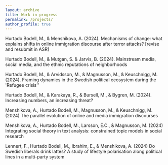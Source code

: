 ```yaml
---
layout: archive
title: Work in progress
permalink: /projects/
author_profile: true
---
```




Hurtado Bodell, M., & Menshikova, A. (2024). Mechanisms of change: what explains shifts in online immigration discourse after terror attacks? [revise and resubmit in ASR]

Hurtado Bodell, M., & Mutgan, S. & Jarvis, B. (2024). Mainstream media, social media, and the ethnic reputations of neighborhoods 

Hurtado Bodell, M., & Arvidsson, M., & Magnusson, M., & Keuschnigg, M. (2024). Framing dynamics in the Swedish political ecosystem during the 'Refugee crisis''

Hurtado Bodell, M., & Karakaya, R., & Bursell, M., & Bygren, M. (2024). Increasing numbers, an increasing threat? 

Menshikova, A., Hurtado Bodell, M., Magnusson, M., & Keuschnigg, M. (2024) The parallel evolution of online and media immigration discourses

Menshikova, A., Hurtado Bodell, M., Larsson, E.C., & Magnusson, M. (2024) Integrating social theory in text analysis: constrained topic models in social research 

Lennert, F., Hurtado Bodell, M., Ibrahim, E., & Menshikova, A. (2024) Do Swedish liberals drink lattes? A study of lifestyle polarisation along political lines in a multi-party system

